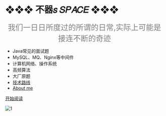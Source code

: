 <!--图片-->



<!--一些描述-->

#  ❖❖❖ 不器𝑠 𝑆𝑃𝐴𝐶𝐸 ❖❖❖

<div align="center"><font size="5"color="grey">我们一日日所度过的所谓的日常,实际上可能是接连不断的奇迹</font></div>

 

- Java常见的面试题
- MySQL、MQ、Nginx等中间件
- 计算机网络、操作系统
- 高频算法
- 大厂原题
- [技术路线](roadmap/README.md)
- [About me](resume/bst_resume.md)

[开始阅读](/README.md)

<!--封面-->

![1](images/cover.jpg)